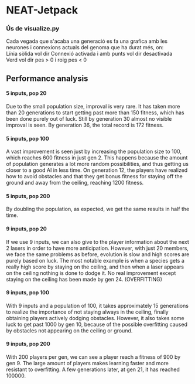 # NEAT-Jetpack

### Ús de visualize.py
Cada vegada que s'acaba una generació es fa una grafica amb les neurones i connexions actuals del genoma que ha durat més,
on:  
Línia sòlida vol dir Connexió activada i amb punts vol dir desactivada  
Verd vol dir pes > 0 i roig pes < 0

## Performance analysis
#### 5 inputs, pop 20
Due to the small population size, improval is very rare. It has taken more than 20 generations to start getting past more than 150 
fitness, which has been done purely out of luck. Still by generation 30 almost no visible improval is seen. By generation 36, 
the total record is 172 fitness.

#### 5 inputs, pop 100
A vast improvement is seen just by increasing the population size to 100, which reaches 600 fitness in just gen 2. This happens
because the amount of population generates a lot more random possibilities, and thus getting us closer to a good AI in less time.
On generation 12, the players have realized how to avoid obstacles and that they get bonus fitness for staying off the ground and
away from the ceiling, reaching 1200 fitness.

#### 5 inputs, pop 200
By doubling the population, as expected, we get the same results in half the time. 

#### 9 inputs, pop 20
If we use 9 inputs, we can also give to the player information about the next 2 lasers in order to have more anticipation. 
However, with just 20 members, we face the same problems as before, evolution is slow and high scores are purely based on luck.
The most notable example is when a species gets a really high score by staying on the ceiling, and then when a laser appears on
the ceiling nothing is done to dodge it. No real improvement except staying on the ceiling has been made by gen 24. (OVERFITTING)

#### 9 inputs, pop 100
With 9 inputs and a population of 100, it takes approximately 15 generations to realize the importance of not staying always 
in the ceiling, finally obtaining players actively dodging obstacles. However, it also takes some luck to get past 1000 by gen 10,
because of the possible overfitting caused by obstacles not appearing on the ceiling or ground.

#### 9 inputs, pop 200
With 200 players per gen, we can see a player reach a fitness of 900 by gen 9. The large amount of players makes learning faster 
and more resistant to overfitting. A few generations later, at gen 21, it has reached 100000.